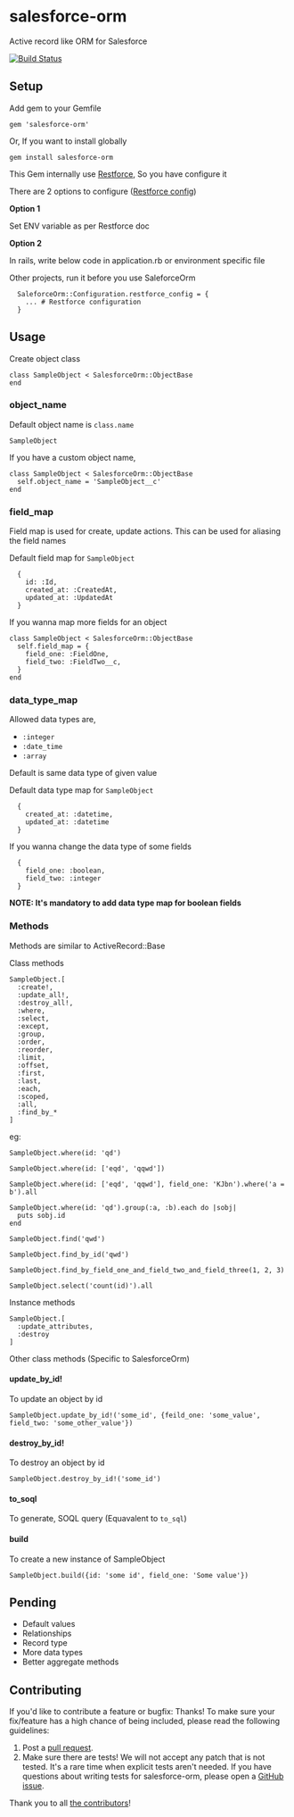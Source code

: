 # salesforce-orm
Active record like ORM for Salesforce

[![Build Status](https://travis-ci.org/NestAway/salesforce-orm.svg?branch=master)](https://travis-ci.org/NestAway/salesforce-orm)

## Setup

Add gem to your Gemfile

```
gem 'salesforce-orm'
```

Or, If you want to install globally

```
gem install salesforce-orm
```

This Gem internally use [Restforce](https://github.com/ejholmes/restforce), So you have configure it

There are 2 options to configure ([Restforce config](https://github.com/ejholmes/restforce#initialization))

**Option 1**

Set ENV variable as per Restforce doc

**Option 2**

In rails, write below code in application.rb or environment specific file

Other projects, run it before you use SaleforceOrm

```
  SaleforceOrm::Configuration.restforce_config = {
    ... # Restforce configuration
  }
```

## Usage

Create object class

```
class SampleObject < SalesforceOrm::ObjectBase
end
```

### object_name

Default object name is `class.name`

```
SampleObject
```

If you have a custom object name,

```
class SampleObject < SalesforceOrm::ObjectBase
  self.object_name = 'SampleObject__c'
end
```

### field_map

Field map is used for create, update actions. This can be used for aliasing the field names

Default field map for `SampleObject`

```
  {
    id: :Id,
    created_at: :CreatedAt,
    updated_at: :UpdatedAt
  }
```

If you wanna map more fields for an object

```
class SampleObject < SalesforceOrm::ObjectBase
  self.field_map = {
    field_one: :FieldOne,
    field_two: :FieldTwo__c,
  }
end
```

### data_type_map

Allowed data types are,

- `:integer`
- `:date_time`
- `:array`

Default is same data type of given value

Default data type map for `SampleObject`

```
  {
    created_at: :datetime,
    updated_at: :datetime
  }
```

If you wanna change the data type of some fields

```
  {
    field_one: :boolean,
    field_two: :integer
  }
```

**NOTE: It's mandatory to add data type map for boolean fields**

### Methods

Methods are similar to ActiveRecord::Base

Class methods

```
SampleObject.[
  :create!,
  :update_all!,
  :destroy_all!,
  :where,
  :select,
  :except,
  :group,
  :order,
  :reorder,
  :limit,
  :offset,
  :first,
  :last,
  :each,
  :scoped,
  :all,
  :find_by_*
]
```

eg:
```
SampleObject.where(id: 'qd')

SampleObject.where(id: ['eqd', 'qqwd'])

SampleObject.where(id: ['eqd', 'qqwd'], field_one: 'KJbn').where('a = b').all

SampleObject.where(id: 'qd').group(:a, :b).each do |sobj|
  puts sobj.id
end

SampleObject.find('qwd')

SampleObject.find_by_id('qwd')

SampleObject.find_by_field_one_and_field_two_and_field_three(1, 2, 3)

SampleObject.select('count(id)').all
```

Instance methods

```
SampleObject.[
  :update_attributes,
  :destroy
]
```

Other class methods (Specific to SalesforceOrm)

#### update_by_id!

To update an object by id

```
SampleObject.update_by_id!('some_id', {feild_one: 'some_value', field_two: 'some_other_value'})
```

#### destroy_by_id!

To destroy an object by id

```
SampleObject.destroy_by_id!('some_id')
```

#### to_soql

To generate, SOQL query (Equavalent to `to_sql`)

#### build

To create a new instance of SampleObject

```
SampleObject.build({id: 'some id', field_one: 'Some value'})
```

## Pending

- Default values
- Relationships
- Record type
- More data types
- Better aggregate methods

## Contributing

If you'd like to contribute a feature or bugfix: Thanks! To make sure your
fix/feature has a high chance of being included, please read the following
guidelines:

1. Post a [pull request](https://github.com/NestAway/salesforce-orm/compare).
2. Make sure there are tests! We will not accept any patch that is not tested.
   It's a rare time when explicit tests aren't needed. If you have questions
   about writing tests for salesforce-orm, please open a
   [GitHub issue](https://github.com/NestAway/salesforce-orm/issues/new).

Thank you to all [the contributors](https://github.com/NestAway/salesforce-orm/graphs/contributors)!
